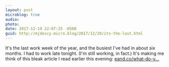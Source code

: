 ```yaml
---
layout: post
microblog: true
audio: 
photo: 
date: 2017-12-19 22:07:25 -0500
guid: http://mjdescy.micro.blog/2017/12/20/its-the-last.html
---
```

It's the last work week of the year, and the busiest I've had in about six months. I had to work late tonight. (I'm still working, in fact.) It's making me think of this bleak article I read earlier this evening: [eand.co/what-do-y...](https://eand.co/what-do-you-call-a-world-that-cant-learn-from-itself-58ae28cefd23)
